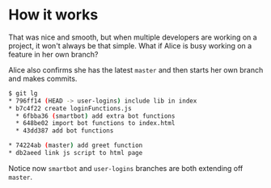 # How it works

That was nice and smooth, but when multiple developers are working on a project, it won't always be that simple. What if Alice is busy working on a feature in her own branch?

Alice also confirms she has the latest `master` and then starts her own branch and makes commits.

```sh {data-span="2 .highlight; 3 .highlight"}
$ git lg
* 796ff14 (HEAD -> user-logins) include lib in index
* b7c4f22 create loginFunctions.js
  * 6fbba36 (smartbot) add extra bot functions
  * 648be02 import bot functions to index.html
  * 43dd387 add bot functions

* 74224ab (master) add greet function
* db2aeed link js script to html page
```


Notice now `smartbot` and `user-logins` branches are both extending off `master`.
